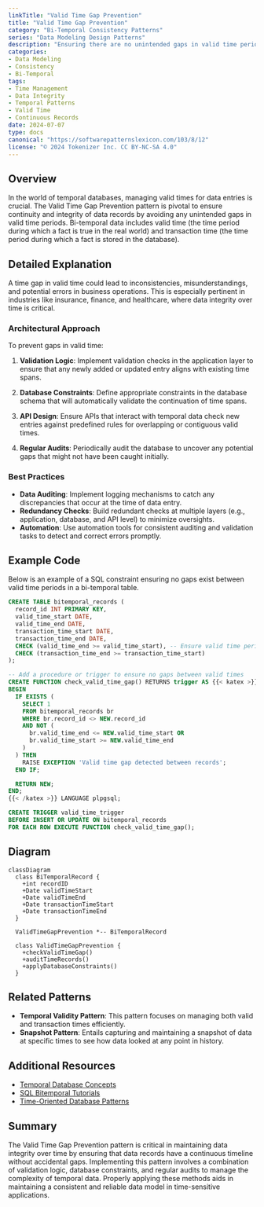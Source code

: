 ```yaml
---
linkTitle: "Valid Time Gap Prevention"
title: "Valid Time Gap Prevention"
category: "Bi-Temporal Consistency Patterns"
series: "Data Modeling Design Patterns"
description: "Ensuring there are no unintended gaps in valid time periods for continuous data records."
categories:
- Data Modeling
- Consistency
- Bi-Temporal
tags:
- Time Management
- Data Integrity
- Temporal Patterns
- Valid Time
- Continuous Records
date: 2024-07-07
type: docs
canonical: "https://softwarepatternslexicon.com/103/8/12"
license: "© 2024 Tokenizer Inc. CC BY-NC-SA 4.0"
---
```



## Overview

In the world of temporal databases, managing valid times for data entries is crucial. The Valid Time Gap Prevention pattern is pivotal to ensure continuity and integrity of data records by avoiding any unintended gaps in valid time periods. Bi-temporal data includes valid time (the time period during which a fact is true in the real world) and transaction time (the time period during which a fact is stored in the database).

## Detailed Explanation

A time gap in valid time could lead to inconsistencies, misunderstandings, and potential errors in business operations. This is especially pertinent in industries like insurance, finance, and healthcare, where data integrity over time is critical.

### Architectural Approach

To prevent gaps in valid time:

1. **Validation Logic**: Implement validation checks in the application layer to ensure that any newly added or updated entry aligns with existing time spans.
   
2. **Database Constraints**: Define appropriate constraints in the database schema that will automatically validate the continuation of time spans.

3. **API Design**: Ensure APIs that interact with temporal data check new entries against predefined rules for overlapping or contiguous valid times.

4. **Regular Audits**: Periodically audit the database to uncover any potential gaps that might not have been caught initially.

### Best Practices

- **Data Auditing**: Implement logging mechanisms to catch any discrepancies that occur at the time of data entry.
- **Redundancy Checks**: Build redundant checks at multiple layers (e.g., application, database, and API level) to minimize oversights.
- **Automation**: Use automation tools for consistent auditing and validation tasks to detect and correct errors promptly.

## Example Code

Below is an example of a SQL constraint ensuring no gaps exist between valid time periods in a bi-temporal table.

```sql
CREATE TABLE bitemporal_records (
  record_id INT PRIMARY KEY,
  valid_time_start DATE,
  valid_time_end DATE,
  transaction_time_start DATE,
  transaction_time_end DATE,
  CHECK (valid_time_end >= valid_time_start), -- Ensure valid time periods are non-negative
  CHECK (transaction_time_end >= transaction_time_start)
);

-- Add a procedure or trigger to ensure no gaps between valid times
CREATE FUNCTION check_valid_time_gap() RETURNS trigger AS {{< katex >}}
BEGIN
  IF EXISTS (
    SELECT 1
    FROM bitemporal_records br
    WHERE br.record_id <> NEW.record_id
    AND NOT (
      br.valid_time_end <= NEW.valid_time_start OR
      br.valid_time_start >= NEW.valid_time_end
    )
  ) THEN
    RAISE EXCEPTION 'Valid time gap detected between records';
  END IF;

  RETURN NEW;
END;
{{< /katex >}} LANGUAGE plpgsql;

CREATE TRIGGER valid_time_trigger
BEFORE INSERT OR UPDATE ON bitemporal_records
FOR EACH ROW EXECUTE FUNCTION check_valid_time_gap();
```

## Diagram

```mermaid
classDiagram
  class BiTemporalRecord {
    +int recordID
    +Date validTimeStart
    +Date validTimeEnd
    +Date transactionTimeStart
    +Date transactionTimeEnd
  }
  
  ValidTimeGapPrevention *-- BiTemporalRecord
  
  class ValidTimeGapPrevention {
    +checkValidTimeGap()
    +auditTimeRecords()
    +applyDatabaseConstraints()
  }
```

## Related Patterns

- **Temporal Validity Pattern**: This pattern focuses on managing both valid and transaction times efficiently.
- **Snapshot Pattern**: Entails capturing and maintaining a snapshot of data at specific times to see how data looked at any point in history.

## Additional Resources

- [Temporal Database Concepts](https://en.wikipedia.org/wiki/Temporal_database)
- [SQL Bitemporal Tutorials](https://www.sqltutorial.org/sql-bi-temporal/)
- [Time-Oriented Database Patterns](https://martinfowler.com/eaaDev/timeNarrative.html)

## Summary

The Valid Time Gap Prevention pattern is critical in maintaining data integrity over time by ensuring that data records have a continuous timeline without accidental gaps. Implementing this pattern involves a combination of validation logic, database constraints, and regular audits to manage the complexity of temporal data. Properly applying these methods aids in maintaining a consistent and reliable data model in time-sensitive applications.
